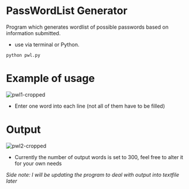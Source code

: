 # PassWordList Generator
Program which generates wordlist of possible passwords based on information submitted.
- use via terminal or Python.
```
python pwl.py
```
# Example of usage
![pwl1-cropped](https://user-images.githubusercontent.com/72461989/178798503-ad79486e-fe98-48c3-b4b5-c3e1226cb2ad.png)
- Enter one word into each line (not all of them have to be filled)

# Output
![pwl2-cropped](https://user-images.githubusercontent.com/72461989/178796820-4b705b34-cd34-4561-8211-6c339dfb55d1.png)
- Currently the number of output words is set to 300, feel free to alter it for your own needs

_Side note: I will be updating the program to deal with output into textfile later_ 
